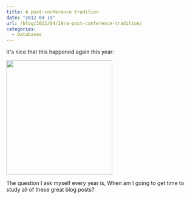 ```yaml
---
title: A post-conference tradition
date: "2012-04-19"
url: /blog/2012/04/19/a-post-conference-tradition/
categories:
  - Databases
---
```

It's nice that this happened again this year:

[<img src="/media/2012/04/google-reader-279x300.png" alt="" title="google-reader" width="279" height="300" class="alignnone size-medium wp-image-2726" />][1]

The question I ask myself every year is, When am I going to get time to study all of these great blog posts?

 [1]: /media/2012/04/google-reader.png
